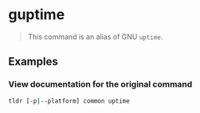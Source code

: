# guptime

> This command is an alias of GNU `uptime`.

## Examples

### View documentation for the original command

```bash
tldr [-p|--platform] common uptime
```

